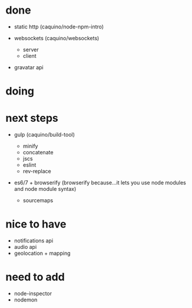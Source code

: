 
# done

- static http (caquino/node-npm-intro)


- websockets (caquino/websockets)
  - server
  - client

- gravatar api

# doing

# next steps

- gulp (caquino/build-tool)
  - minify
  - concatenate
  - jscs
  - eslint
  - rev-replace

- es6/7 + browserify (browserify because...it lets you use node modules and node module syntax)
  - sourcemaps

# nice to have

- notifications api
- audio api
- geolocation + mapping


# need to add

- node-inspector
- nodemon
